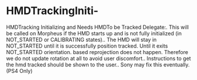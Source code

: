# HMDTrackingIniti-

HMDTracking Initializing and Needs HMDTo be Tracked Delegate:. This will be called on Morpheus if the HMD starts up and is not fully initialized (in NOT_STARTED or CALIBRATING states).. The HMD will stay in NOT_STARTED until it is successfully position tracked. Until it exits NOT_STARTED orientation. based reprojection does not happen. Therefore we do not update rotation at all to avoid user discomfort.. Instructions to get the hmd tracked should be shown to the user.. Sony may fix this eventually. (PS4 Only)

